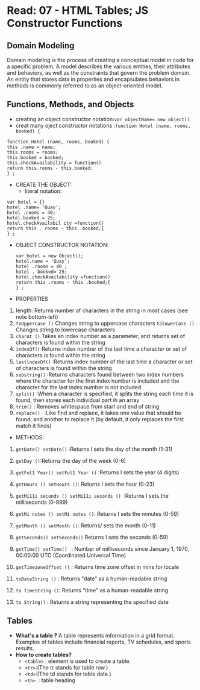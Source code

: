 # Read: 07 - HTML Tables; JS Constructor Functions
## Domain Modeling

Domain modeling is the process of creating a conceptual model in code for a specific problem. A model describes the various entities, their attributes and behaviors, 
as well as the constraints that govern the problem domain. An entity that stores data in properties and encapsulates behaviors in methods is commonly referred to as 
an object-oriented model.

## Functions, Methods, and Objects
+ creating an object constructor notation:`var objectName= new object()`
+ creat many oject constructor notations :`function Hotel (name, rooms, booked) {`
```
function Hotel (name, rooms, booked) {
this .name = name;
this.rooms = rooms;
this.booked = booked;
this.checkAvailability = function()
return this.rooms - this.booked;
} ;
```
+ CREATE THE OBJECT:
   + literal notation:            
 ```
var hotel = {}                            
hotel .name= 'Quay';
hotel .rooms = 40;
hotel.booked = 25;
hotel.checkAvailabil ity =function()
return this . rooms - this .booked;{
} ;
```


+ OBJECT CONSTRUCTOR NOTATION:
   
   
   ```
   var hotel = new Object();
  hotel.name = 'Quay';
  hotel .rooms = 40 ;
  hotel . booked= 25;
  hotel.checkAvailability =function()
   return this .rooms - this .booked;{
   } ;
    ```


+ PROPERTIES

1. length: Returns number of characters in the string in most cases (see note bottom-left)
2. `toUpperCase ()` Changes string to uppercase characters
   `tolowerCase ()` Changes string to lowercase characters
3. `charAt ()` Takes an index number as a parameter, and returns set of characters is found within the string
4. `indexOf()` Returns index number of the last time a character or set of characters is found within the string
5. `lastlndexOf()` :Returns index number of the last time a character or set of characters is found within the string
6. `substring()` :Returns characters found between two index numbers where the character for the first index number is included and the character for the last index number is           not included
7. `split()` :When a character is specified, it splits the string each time it is found, then stores each individual part ih an array
8. `trim()` : Removes whitespace from start and end of string
9. `replace() ` :Like find and replace, it takes one value that should be found, and another to replace it (by default, it only replaces the first match it finds)


+ METHODS:
1. `getDate() setDate()` :Returns I sets the day of the month (1-31)

2. `getDay ()`:Returns the day of the week (0-6)
3. `getFul1 Year() setFul1 Year ()` :Returns I sets the year (4 digits)
4. `getHours () setHours ()`: Returns I sets the hour (0-23)
5. `getMi11i seconds () setMi11i seconds () `:Returns I sets the milliseconds (0-999)
6. `getMi nutes () setMi nutes ()`: Returns I sets the minutes (0-59)
7. `getMonth () setMonth ()`:  Returns/ sets the month (0-11)
8. `getSeconds() setSeconds()` Returns I sets the seconds (0-59) 
9. `getTime() setTime() ` : Number of milliseconds since January 1, 1970, 00:00:00 UTC (Coordinated Universal Time)
10. `getTimezoneOffset ()` : Returns time zone offset in mins for locale
11. `toDateString ()` : Returns "date" as a human-readable string
12. `to TimeString ()`: Returns "time" as a human-readable string
13. `to String()` : Returns a string representing the specified date

## Tables
 + **What's a table ?**
   A table represents information in a grid format. Examples of tables include financial reports, TV schedules, and sports results.
 +  **How to create tables?**
    +  `<table>` : element is used to create a table.
    + ` <tr> `:(The tr stands for table row.)
    + ` <td> `:(The td stands for table data.)
    +  `<th> `: table heading

